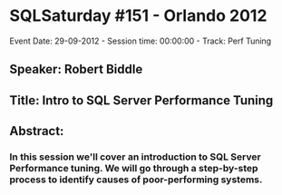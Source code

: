 # SQLSaturday #151 - Orlando 2012
Event Date: 29-09-2012 - Session time: 00:00:00 - Track: Perf Tuning
## Speaker: Robert Biddle
## Title: Intro to SQL Server Performance Tuning
## Abstract:
### In this session we'll cover an introduction to SQL Server Performance tuning. We will go through a step-by-step process to identify causes of poor-performing systems.
